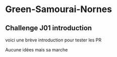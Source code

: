 # Green-Samourai-Nornes

## Challenge J01 introduction

voici une brève introduction pour tester les PR

Aucune idées mais sa marche